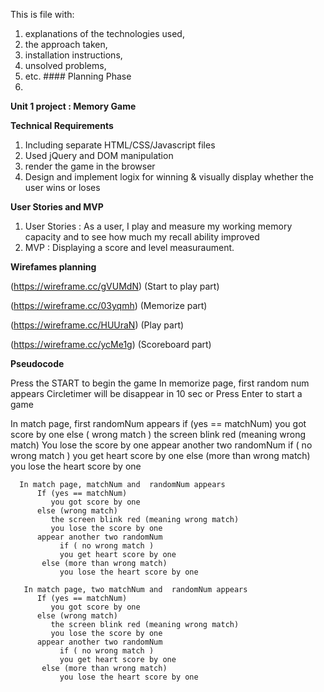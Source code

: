 This is file with: 

1. explanations of the technologies used, 
2. the approach taken,
3. installation instructions,
4. unsolved problems,
5. etc. #### Planning Phase
6. 

**Unit 1 project : Memory Game**

**Technical Requirements**

1. Including separate HTML/CSS/Javascript files 
2. Used jQuery and DOM manipulation 
3. render the game in the browser 
4. Design and implement logix for winning & visually display whether the user wins or loses

**User Stories and MVP**

1. User Stories : As a user, I play and measure my working memory capacity and to see how much my recall ability improved
2. MVP : Displaying a score and level measuraument. 

**Wirefames planning**

(https://wireframe.cc/gVUMdN) (Start to play part)

(https://wireframe.cc/03yqmh) (Memorize part)

(https://wireframe.cc/HUUraN) (Play part)

(https://wireframe.cc/ycMe1g) (Scoreboard part)

**Pseudocode**

Press the START to begin the game 
   In memorize page, first random num appears 
        Circletimer will be disappear in 10 sec 
        or
        Press Enter to start a game

   In match page, first randomNum appears 
        if (yes == matchNum) 
           you got score by one 
        else ( wrong match ) 
           the screen blink red (meaning wrong match) 
           You lose the score by one 
        appear another two randomNum 
           if ( no wrong match ) 
               you get heart score by one
           else (more than wrong match) 
               you lose the heart score by one 
      
      In match page, matchNum and  randomNum appears 
          If (yes == matchNum) 
             you got score by one 
          else (wrong match) 
             the screen blink red (meaning wrong match) 
             you lose the score by one 
          appear another two randomNum
               if ( no wrong match ) 
               you get heart score by one
           else (more than wrong match) 
               you lose the heart score by one 
       
       In match page, two matchNum and  randomNum appears 
          If (yes == matchNum) 
             you got score by one 
          else (wrong match) 
             the screen blink red (meaning wrong match) 
             you lose the score by one 
          appear another two randomNum
               if ( no wrong match ) 
               you get heart score by one
           else (more than wrong match) 
               you lose the heart score by one 






